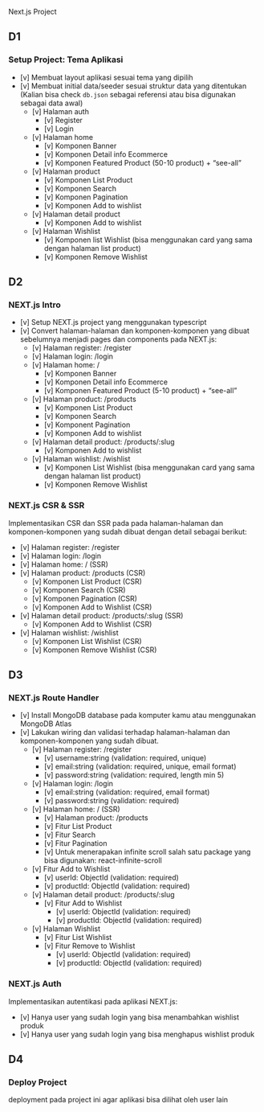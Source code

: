 Next.js Project

## D1

### Setup Project: Tema Aplikasi

- [v] Membuat layout aplikasi sesuai tema yang dipilih
- [v] Membuat initial data/seeder sesuai struktur data yang ditentukan (Kalian bisa check `db.json` sebagai referensi atau bisa digunakan sebagai data awal)
  - [v] Halaman auth
    - [v] Register
    - [v] Login
  - [v] Halaman home
    - [v] Komponen Banner
    - [v] Komponen Detail info Ecommerce
    - [v] Komponen Featured Product (50-10 product) + “see-all”
  - [v] Halaman product
    - [v] Komponen List Product
    - [v] Komponen Search
    - [v] Komponen Pagination
    - [v] Komponen Add to wishlist
  - [v] Halaman detail product
    - [v] Komponen Add to wishlist
  - [v] Halaman Wishlist
    - [v] Komponen list Wishlist (bisa menggunakan card yang sama dengan halaman list product)
    - [v] Komponen Remove Wishlist

## D2

### NEXT.js Intro

- [v] Setup NEXT.js project yang menggunakan typescript
- [v] Convert halaman-halaman dan komponen-komponen yang dibuat sebelumnya menjadi  pages dan components pada NEXT.js:
  - [v] Halaman register: /register
  - [v] Halaman login: /login
  - [v] Halaman home: /
    - [v] Komponen Banner
    - [v] Komponen Detail info Ecommerce
    - [v] Komponen Featured Product (5-10 product) + “see-all”
  - [v] Halaman product: /products
    - [v] Komponen List Product
    - [v] Komponen Search
    - [v] Komponent Pagination
    - [v] Komponen Add to wishlist
  - [v] Halaman detail product: /products/:slug
    - [v] Komponen Add to wishlist
  - [v] Halaman wishlist: /wishlist
    - [v] Komponen List Wishlist (bisa menggunakan card yang sama dengan halaman list product)
    - [v] Komponen Remove Wishlist

### NEXT.js CSR & SSR

Implementasikan CSR dan SSR pada pada halaman-halaman dan komponen-komponen yang sudah dibuat dengan detail sebagai berikut:

- [v] Halaman register: /register
- [v] Halaman login: /login
- [v] Halaman home: / (SSR)
- [v] Halaman product: /products (CSR)
  - [v] Komponen List Product (CSR)
  - [v] Komponen Search (CSR)
  - [v] Komponen Pagination (CSR)
  - [v] Komponen Add to Wishlist (CSR)
- [v] Halaman detail product: /products/:slug (SSR)
  - [v] Komponen Add to Wishlist (CSR)
- [v] Halaman wishlist: /wishlist
  - [v] Komponen List Wishlist (CSR)
  - [v] Komponen Remove Wishlist (CSR)

## D3

### NEXT.js Route Handler

- [v] Install MongoDB database pada komputer kamu atau menggunakan MongoDB Atlas
- [v] Lakukan wiring dan validasi terhadap halaman-halaman dan komponen-komponen yang sudah dibuat.
  - [v] Halaman register: /register
    - [v] username:string (validation: required, unique)
    - [v] email:string  (validation: required, unique, email format)
    - [v] password:string  (validation: required, length min 5)
  - [v] Halaman login: /login
    - [v] email:string  (validation: required, email format)
    - [v] password:string  (validation: required)
  - [v] Halaman home: / (SSR)
    - [v] Halaman product: /products
    - [v] Fitur List Product
    - [v] Fitur Search
    - [v] Fitur Pagination
    - [v] Untuk menerapakan infinite scroll salah satu package yang bisa digunakan: react-infinite-scroll
  - [v] Fitur Add to Wishlist
    - [v] userId: ObjectId  (validation: required)
    - [v] productId: ObjectId  (validation: required)
  - [v] Halaman detail product: /products/:slug
    - [v] Fitur Add to Wishlist
      - [v] userId: ObjectId  (validation: required)
      - [v] productId: ObjectId  (validation: required)
  - [v] Halaman Wishlist
    - [v] Fitur List Wishlist
    - [v] Fitur Remove to Wishlist
      - [v] userId: ObjectId  (validation: required)
      - [v] productId: ObjectId  (validation: required)

### NEXT.js Auth

Implementasikan autentikasi pada aplikasi NEXT.js:

- [v] Hanya user yang sudah login yang bisa menambahkan wishlist produk
- [v] Hanya user yang sudah login yang bisa menghapus wishlist produk

## D4

### Deploy Project

deployment pada project ini agar aplikasi bisa dilihat oleh user lain
